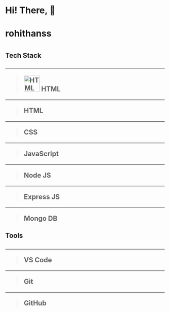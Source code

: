 # Hi! There, 💭

# <h1> rohithanss <h1/>


<h2>Tech Stack<h2/>
  
---
>  <img src="https://cdn-icons-png.flaticon.com/512/732/732212.png" style="width:50px" alt="HTML icon"/> HTML

  
---
> HTML
---
> CSS
---
> JavaScript
---
> Node JS
---
> Express JS
---
> Mongo DB

<h2>Tools<h2/>

--- 
> VS Code
---
>Git
---
>GitHub
